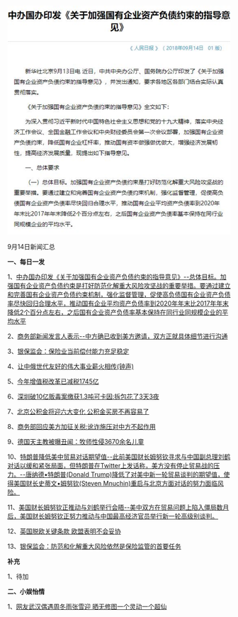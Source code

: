 ![09_01](.\09_14.jpg)

9月14日新闻汇总

**一、每日一发**

1、[中办国办印发《关于加强国有企业资产负债约束的指导意见》--总体目标。加强国有企业资产负债约束是打好防范化解重大风险攻坚战的重要举措。要通过建立和完善国有企业资产负债约束机制，强化监督管理，促使高负债国有企业资产负债率尽快回归合理水平，推动国有企业平均资产负债率到2020年年末比2017年年末降低2个百分点左右，之后国有企业资产负债率基本保持在同行业同规模企业的平均水平](http://paper.people.com.cn/rmrb/html/2018-09/14/nw.D110000renmrb_20180914_1-01.htm)

2、[商务部新闻发言人表示--中方确已收到美方邀请，双方正就具体细节进行沟通](http://paper.people.com.cn/rmrb/html/2018-09/14/nw.D110000renmrb_20180914_3-02.htm)

3、[银保监会：保险业当前偿付能力充足稳定](http://paper.people.com.cn/rmrb/html/2018-09/14/nw.D110000renmrb_20180914_5-02.htm)

4、[让中俄世代友好的伟大事业薪火相传(钟声)](http://paper.people.com.cn/rmrb/html/2018-09/14/nw.D110000renmrb_20180914_2-03.htm)

5、[今年增值税改革已减税1745亿](http://paper.people.com.cn/rmrb/html/2018-09/14/nw.D110000renmrb_20180914_2-10.htm)

6、[深圳破10亿贩毒案缴获1.3吨可卡因:拆包花了3天3夜](https://news.163.com/18/0914/01/DRKLCOJO0001875P.html)

7、[北京公积金将迎六大变化 公积金买房不再容易了](https://news.163.com/18/0914/01/DRKIQURR000187V5.html)

8、[商务部回应美方加征关税:讹诈施压对中方不起作用](https://news.163.com/18/0913/18/DRJSC4SI0001899N.html)

9、[德国天主教被曝丑闻：牧师性侵3670余名儿童](https://news.163.com/18/0913/13/DRJBT2RL0001875O.html)

10、[特朗普降低美中贸易对话期望值--此前美国财长姆努钦寻求与中国副总理刘鹤对话以缓和紧张局面，但特朗普在Twitter上发话称，美方没有停止贸易战的压力。--唐纳德•特朗普(Donald Trump)降低了对美中新一轮贸易谈判的期望值，使得美国财长史蒂文•姆努钦(Steven Mnuchin)重启与北京方面对话的努力面临风险。](http://www.ftchinese.com/story/001079420)

11、[美国财长姆努钦正推动与刘鹤举行会晤--美中双方在贸易问题上陷入僵局数月后，美国财长姆努钦正努力推动与中国最高经济官员举行新一轮高级别谈判。](http://www.ftchinese.com/story/001079411)

12、[英国脱欧关键条款 欧盟表明不会妥协](https://www.zaobao.com.sg/news/world/story20180913-890734)

13、[银保监会：防范和化解重大风险依然是保险监管的首要任务](https://www.zaobao.com.sg/realtime/china/story20180913-890939l)



**补充**

1、待加



**二、小娱怡情**

1、[网友武汉偶遇周冬雨张雪迎 晒无修图一个灵动一个超仙](http://tv.67.com/dsph/2018/09/13/929920.html)